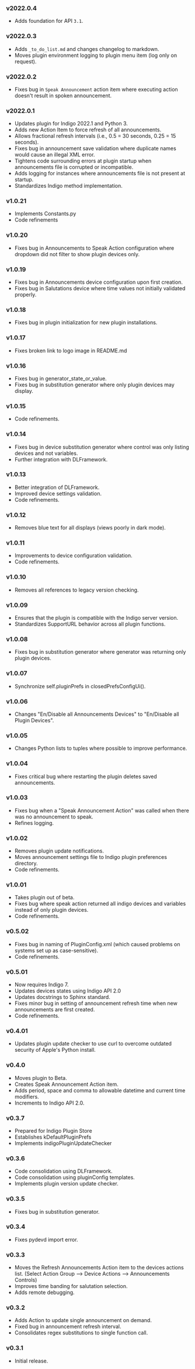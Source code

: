 
### v2022.0.4
- Adds foundation for API `3.1`.
 
### v2022.0.3
- Adds `_to_do_list.md` and changes changelog to markdown.
- Moves plugin environment logging to plugin menu item (log only on request).

### v2022.0.2
- Fixes bug in `Speak Announcement` action item where executing action doesn't result in spoken announcement.

### v2022.0.1
- Updates plugin for Indigo 2022.1 and Python 3.
- Adds new Action Item to force refresh of all announcements.
- Allows fractional refresh intervals (i.e., 0.5 = 30 seconds, 0.25 = 15 seconds).
- Fixes bug in announcement save validation where duplicate names would cause an illegal XML error.
- Tightens code surrounding errors at plugin startup when announcements file is corrupted or incompatible.
- Adds logging for instances where announcements file is not present at startup.
- Standardizes Indigo method implementation.

### v1.0.21
- Implements Constants.py
- Code refinements

### v1.0.20
- Fixes bug in Announcements to Speak Action configuration where dropdown did not filter to show plugin devices only.

### v1.0.19
- Fixes bug in Announcements device configuration upon first creation.
- Fixes bug in Salutations device where time values not initially validated properly.

### v1.0.18
- Fixes bug in plugin initialization for new plugin installations.

### v1.0.17
- Fixes broken link to logo image in README.md

### v1.0.16
- Fixes bug in generator_state_or_value.
- Fixes bug in substitution generator where only plugin devices may display.

### v1.0.15
- Code refinements.

### v1.0.14
- Fixes bug in device substitution generator where control was only listing devices and not variables.
- Further integration with DLFramework.

### v1.0.13
- Better integration of DLFramework.
- Improved device settings validation.
- Code refinements.

### v1.0.12
- Removes blue text for all displays (views poorly in dark mode).

### v1.0.11
- Improvements to device configuration validation.
- Code refinements.

### v1.0.10
- Removes all references to legacy version checking.

### v1.0.09
- Ensures that the plugin is compatible with the Indigo server version.
- Standardizes SupportURL behavior across all plugin functions.

### v1.0.08
- Fixes bug in substitution generator where generator was returning only plugin devices.

### v1.0.07
- Synchronize self.pluginPrefs in closedPrefsConfigUi().

### v1.0.06
- Changes "En/Disable all Announcements Devices" to "En/Disable all Plugin Devices".

### v1.0.05
- Changes Python lists to tuples where possible to improve performance.

### v1.0.04
- Fixes critical bug where restarting the plugin deletes saved announcements.

### v1.0.03
- Fixes bug when a "Speak Announcement Action" was called when there was no announcement to speak.
- Refines logging.

### v1.0.02
- Removes plugin update notifications.
- Moves announcement settings file to Indigo plugin preferences directory.
- Code refinements.

### v1.0.01
- Takes plugin out of beta.
- Fixes bug where speak action returned all indigo devices and variables instead of only plugin devices.
- Code refinements.

### v0.5.02
- Fixes bug in naming of PluginConfig.xml (which caused problems on systems set up as case-sensitive).
- Code refinements.

### v0.5.01
- Now requires Indigo 7.
- Updates devices states using Indigo API 2.0
- Updates docstrings to Sphinx standard.
- Fixes minor bug in setting of announcement refresh time when new announcements are first created.
- Code refinements.

### v0.4.01
- Updates plugin update checker to use curl to overcome outdated security of Apple's Python install.

### v0.4.0
- Moves plugin to Beta.
- Creates Speak Announcement Action item.
- Adds period, space and comma to allowable datetime and current time modifiers.
- Increments to Indigo API 2.0.

### v0.3.7
- Prepared for Indigo Plugin Store
- Establishes kDefaultPluginPrefs
- Implements indigoPluginUpdateChecker

### v0.3.6
- Code consolidation using DLFramework.
- Code consolidation using pluginConfig templates.
- Implements plugin version update checker.

### v0.3.5
- Fixes bug in substitution generator.

### v0.3.4
- Fixes pydevd import error.

### v0.3.3
- Moves the Refresh Announcements Action item to the devices actions list. (Select Action Group --> Device Actions --> Announcements Controls)
- Improves time banding for salutation selection.
- Adds remote debugging.

### v0.3.2
- Adds Action to update single announcement on demand.
- Fixed bug in announcement refresh interval.
- Consolidates regex substitutions to single function call.

### v0.3.1
- Initial release.
